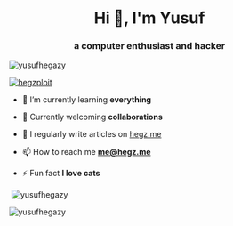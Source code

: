 <h1 align="center">Hi 👋, I'm Yusuf</h1>
<h3 align="center">a computer enthusiast and hacker</h3>

<p align="left"> <img src="https://komarev.com/ghpvc/?username=yusufhegazy&label=Profile%20views&color=0e75b6&style=flat-square" alt="yusufhegazy" /> </p>

<p align="left"> <a href="https://twitter.com/hegzploit" target="blank"><img src="https://img.shields.io/twitter/follow/hegzploit?logo=twitter&style=for-the-badge" alt="hegzploit" /></a> </p>

- 🌱 I’m currently learning **everything**

- 👯 Currently welcoming **collaborations**

- 📝 I regularly write articles on [hegz.me](hegz.me)

- 📫 How to reach me **me@hegz.me**

- ⚡ Fun fact **I love cats**


<p>&nbsp;<img align="center" src="https://github-readme-stats.vercel.app/api?username=yusufhegazy&show_icons=true&locale=en" alt="yusufhegazy" /></p>

<p><img align="center" src="https://github-readme-streak-stats.herokuapp.com/?user=yusufhegazy&" alt="yusufhegazy" /></p>
